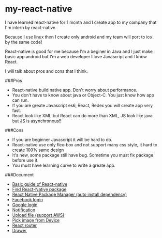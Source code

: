 # my-react-native
I have learned react-native for 1 month and I create app to my company that I'm intern by react-native.

Because I use linux then I create only android and my team will port to ios by the same code!

React-native is good for me because I'm a beginer in Java and I just make basic app android but I'm a web developer I love Javascript and I know React.

I will talk about pros and cons that I think.

###Pros
- React-native build native app. Don't worry about performance.
- You don't have to know about java or Object-C. You just know how app can run.
- If you are greate Javascript es6, React, Redex you will create app very fast.
- React look like XML but React can do more than XML, JS look like java but JS is asynchronous!!

###Cons
- If you are beginner Javascript it will be hard to do.
- React-native use only flex-box and not support many css style, it hard to create 100% same design
- It's new, some package still have bug. Sometime you must fix package before use it.
- You must have learning curve to write a greate app.

###Document
- [Basic guide of React-native](https://facebook.github.io/react-native/docs/getting-started.html)
- [Find React-Native package](https://js.coach/react-native)
- [React Native Package Manager (auto install dependency)](https://github.com/rnpm/rnpm)
- [Facebook login](https://github.com/magus/react-native-facebook-login)
- [Google login](https://github.com/devfd/react-native-google-signin)
- [Notification](https://github.com/zo0r/react-native-push-notification)
- [Upload file (support AWS)](https://github.com/timsuchanek/react-native-fileupload)
- [Pick image from Device](https://github.com/marcshilling/react-native-image-picker)
- [React router](https://github.com/aksonov/react-native-router-flux)
- [Drawer](https://github.com/root-two/react-native-drawer)
